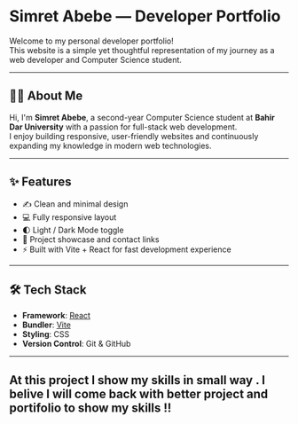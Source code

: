 # Simret Abebe — Developer Portfolio

Welcome to my personal developer portfolio!  
This website is a simple yet thoughtful representation of my journey as a web developer and Computer Science student.



---

## 👩‍💻 About Me

Hi, I'm **Simret Abebe**, a second-year Computer Science student at **Bahir Dar University** with a passion for full-stack web development.  
I enjoy building responsive, user-friendly websites and continuously expanding my knowledge in modern web technologies.

---

## ✨ Features

- ✍️ Clean and minimal design
- 💻 Fully responsive layout
- 🌓 Light / Dark Mode toggle
- 📂 Project showcase and contact links
- ⚡ Built with Vite + React for fast development experience

---

## 🛠 Tech Stack

- **Framework**: [React](https://reactjs.org/)
- **Bundler**: [Vite](https://vitejs.dev/)
- **Styling**: CSS 
- **Version Control**: Git & GitHub

---

## At this project I show my skills in small way . I belive I will come back with better project and portifolio to show my skills !!


